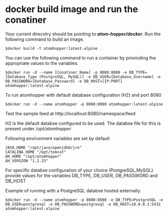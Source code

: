 # docker build image and run the conatiner
Your current direcotry should be pointing to ***atom-hopper/docker***. 
Run the following command to build an image.
```
$docker build -t atomhopper:latest-alpine .
```
You can use the following command to run a container by provinding the appropriate values to the variables.
```
$docker run -d --name [Conatiner_Name] -p 8080:8080 -e DB_TYPE=[Database_Type (PostgreSQL, MySQL)] -e DB_USER=[Database_Username] -e DB_PASSWORD=[Database_Password] -e DB_HOST=[IP:PORT] atomhopper:latest-alpine
```

To run atomhopper with default database configuration (H2) and port 8080
```
$docker run -d --name atomhopper -p 8080:8080 atomhopper:latest-alpine
```
Test the sample feed at http://localhost:8080/namespace/feed

H2 is the default databse configured to be used. The databse file for this is present under */opt/atomhopper*

Following environment variables are set by default 
```
JAVA_HOME "/opt/java/openjdk8/jre"
CATALINA_HOME "/opt/tomcat"
AH_HOME "/opt/atomhopper"
AH_VERSION "1.2.33" 
```
For specific databse configuration of your choice (PostgreSQL,MySQL) provide values for the variables DB_TYPE, DB_USER, DB_PASSWORD and DB_HOST

Example of running with a PostgreSQL databse hosted externally. 
```
$docker run -d --name atomhopper -p 8080:8080 -e DB_TYPE=PostgreSQL -e DB_USER=postgresql -e DB_PASSWORD=postgresql -e DB_HOST=10.0.0.1:5432 atomhopper:latest-alpine
```



